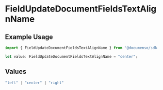 # FieldUpdateDocumentFieldsTextAlignName

## Example Usage

```typescript
import { FieldUpdateDocumentFieldsTextAlignName } from "@documenso/sdk-typescript/models/operations";

let value: FieldUpdateDocumentFieldsTextAlignName = "center";
```

## Values

```typescript
"left" | "center" | "right"
```